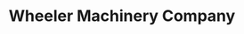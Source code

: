 ---
title: "Wheeler Machinery Company"
url: /cedar-city/wheeler-machinery-company/
shop: car repair
---